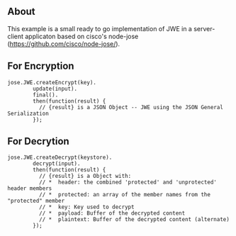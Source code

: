 ## About

This example is a small ready to go implementation of JWE in a server-client applicaton based on cisco's node-jose
(https://github.com/cisco/node-jose/).

## For Encryption
```
jose.JWE.createEncrypt(key).
        update(input).
        final().
        then(function(result) {
          // {result} is a JSON Object -- JWE using the JSON General Serialization
        });
```

## For Decrytion 
```
jose.JWE.createDecrypt(keystore).
        decrypt(input).
        then(function(result) {
          // {result} is a Object with:
          // *  header: the combined 'protected' and 'unprotected' header members
          // *  protected: an array of the member names from the "protected" member
          // *  key: Key used to decrypt
          // *  payload: Buffer of the decrypted content
          // *  plaintext: Buffer of the decrypted content (alternate)
        });
```      
